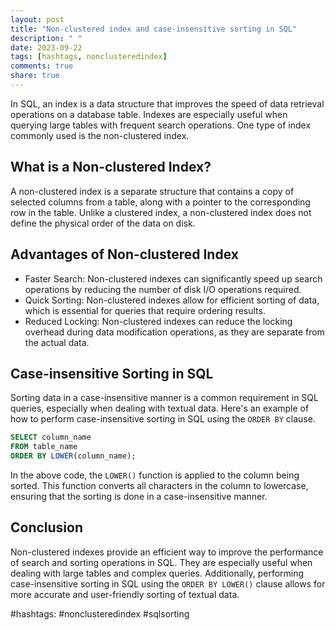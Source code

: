 ```yaml
---
layout: post
title: "Non-clustered index and case-insensitive sorting in SQL"
description: " "
date: 2023-09-22
tags: [hashtags, nonclusteredindex]
comments: true
share: true
---
```


In SQL, an index is a data structure that improves the speed of data retrieval operations on a database table. Indexes are especially useful when querying large tables with frequent search operations. One type of index commonly used is the non-clustered index.

## What is a Non-clustered Index?

A non-clustered index is a separate structure that contains a copy of selected columns from a table, along with a pointer to the corresponding row in the table. Unlike a clustered index, a non-clustered index does not define the physical order of the data on disk.

## Advantages of Non-clustered Index

- Faster Search: Non-clustered indexes can significantly speed up search operations by reducing the number of disk I/O operations required.
- Quick Sorting: Non-clustered indexes allow for efficient sorting of data, which is essential for queries that require ordering results.
- Reduced Locking: Non-clustered indexes can reduce the locking overhead during data modification operations, as they are separate from the actual data.

## Case-insensitive Sorting in SQL

Sorting data in a case-insensitive manner is a common requirement in SQL queries, especially when dealing with textual data. Here's an example of how to perform case-insensitive sorting in SQL using the `ORDER BY` clause.

```sql
SELECT column_name
FROM table_name
ORDER BY LOWER(column_name);
```

In the above code, the `LOWER()` function is applied to the column being sorted. This function converts all characters in the column to lowercase, ensuring that the sorting is done in a case-insensitive manner.

## Conclusion

Non-clustered indexes provide an efficient way to improve the performance of search and sorting operations in SQL. They are especially useful when dealing with large tables and complex queries. Additionally, performing case-insensitive sorting in SQL using the `ORDER BY LOWER()` clause allows for more accurate and user-friendly sorting of textual data.

#hashtags: #nonclusteredindex #sqlsorting